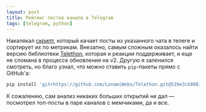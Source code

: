 ```yaml
---
layout: post
title: Рейтинг постов канала в Telegram
tags: [telegram, python]
---
```

Накалякал [скрипт](https://github.com/ov7a/telegram_top_posts), который качает посты из указанного чата в телеге и сортирует их по метрикам. 
Внезапно, самым сложным оказалось найти версию библиотеки [Telethon](https://github.com/LonamiWebs/Telethon), которая и реакции поддерживает, и еще не сломана в процессе обновления на v2. Другую я заленился смотреть, но благо узнал, что можно ставить `pip`-пакеты прямо с GitHub'а:

```sh
pip install 'git+https://github.com/LonamiWebs/Telethon.git@539e3cb8081acbd9a5cc7a61c0731ca62842597e'
```

К сожалению, сам анализ никаких больших открытий не дал — посмотрел топ-посты в паре каналов с мемчиками, да и все. 

